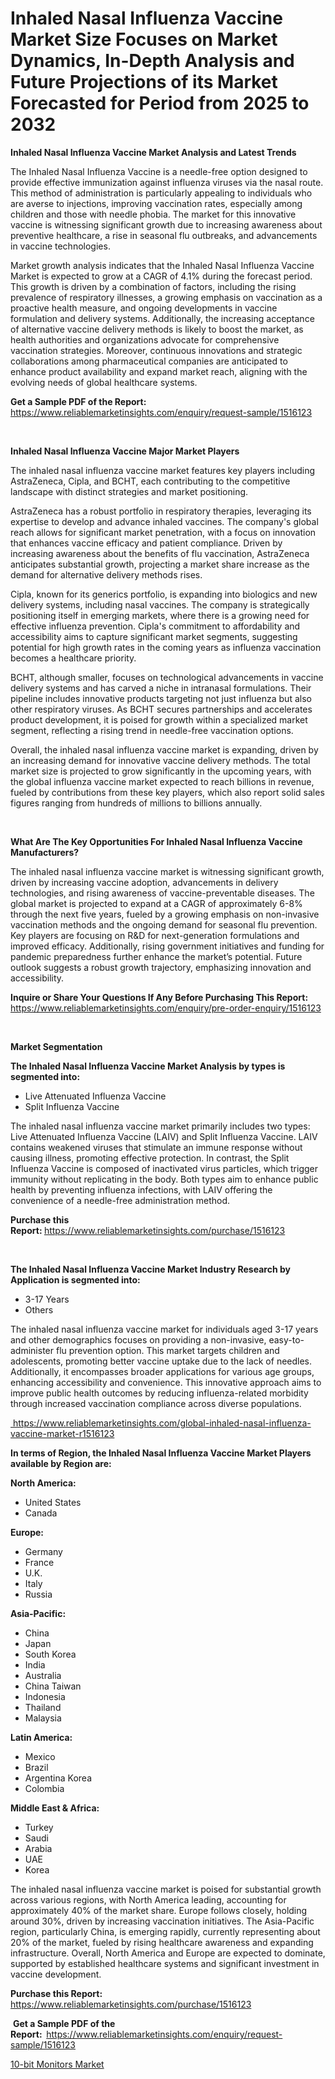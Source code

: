 <p><h1>Inhaled Nasal Influenza Vaccine Market Size Focuses on Market Dynamics, In-Depth Analysis and Future Projections of its Market Forecasted for Period from 2025 to 2032</h1></p><p><strong>Inhaled Nasal Influenza Vaccine Market Analysis and Latest Trends</strong></p>
<p><p>The Inhaled Nasal Influenza Vaccine is a needle-free option designed to provide effective immunization against influenza viruses via the nasal route. This method of administration is particularly appealing to individuals who are averse to injections, improving vaccination rates, especially among children and those with needle phobia. The market for this innovative vaccine is witnessing significant growth due to increasing awareness about preventive healthcare, a rise in seasonal flu outbreaks, and advancements in vaccine technologies.</p><p>Market growth analysis indicates that the Inhaled Nasal Influenza Vaccine Market is expected to grow at a CAGR of 4.1% during the forecast period. This growth is driven by a combination of factors, including the rising prevalence of respiratory illnesses, a growing emphasis on vaccination as a proactive health measure, and ongoing developments in vaccine formulation and delivery systems. Additionally, the increasing acceptance of alternative vaccine delivery methods is likely to boost the market, as health authorities and organizations advocate for comprehensive vaccination strategies. Moreover, continuous innovations and strategic collaborations among pharmaceutical companies are anticipated to enhance product availability and expand market reach, aligning with the evolving needs of global healthcare systems.</p></p>
<p><strong>Get a Sample PDF of the Report:&nbsp;</strong> <a href="https://www.reliablemarketinsights.com/enquiry/request-sample/1516123?utm_campaign=2004&utm_medium=2&utm_source=Github&utm_content=ia&utm_term=18012025&utm_id=inhaled-nasal-influenza-vaccine">https://www.reliablemarketinsights.com/enquiry/request-sample/1516123</a></p>
<p>&nbsp;</p>
<p><strong>Inhaled Nasal Influenza Vaccine Major Market Players</strong></p>
<p><p>The inhaled nasal influenza vaccine market features key players including AstraZeneca, Cipla, and BCHT, each contributing to the competitive landscape with distinct strategies and market positioning. </p><p>AstraZeneca has a robust portfolio in respiratory therapies, leveraging its expertise to develop and advance inhaled vaccines. The company's global reach allows for significant market penetration, with a focus on innovation that enhances vaccine efficacy and patient compliance. Driven by increasing awareness about the benefits of flu vaccination, AstraZeneca anticipates substantial growth, projecting a market share increase as the demand for alternative delivery methods rises.</p><p>Cipla, known for its generics portfolio, is expanding into biologics and new delivery systems, including nasal vaccines. The company is strategically positioning itself in emerging markets, where there is a growing need for effective influenza prevention. Cipla's commitment to affordability and accessibility aims to capture significant market segments, suggesting potential for high growth rates in the coming years as influenza vaccination becomes a healthcare priority.</p><p>BCHT, although smaller, focuses on technological advancements in vaccine delivery systems and has carved a niche in intranasal formulations. Their pipeline includes innovative products targeting not just influenza but also other respiratory viruses. As BCHT secures partnerships and accelerates product development, it is poised for growth within a specialized market segment, reflecting a rising trend in needle-free vaccination options.</p><p>Overall, the inhaled nasal influenza vaccine market is expanding, driven by an increasing demand for innovative vaccine delivery methods. The total market size is projected to grow significantly in the upcoming years, with the global influenza vaccine market expected to reach billions in revenue, fueled by contributions from these key players, which also report solid sales figures ranging from hundreds of millions to billions annually.</p></p>
<p>&nbsp;</p>
<p><strong>What Are The Key Opportunities For Inhaled Nasal Influenza Vaccine Manufacturers?</strong></p>
<p><p>The inhaled nasal influenza vaccine market is witnessing significant growth, driven by increasing vaccine adoption, advancements in delivery technologies, and rising awareness of vaccine-preventable diseases. The global market is projected to expand at a CAGR of approximately 6-8% through the next five years, fueled by a growing emphasis on non-invasive vaccination methods and the ongoing demand for seasonal flu prevention. Key players are focusing on R&D for next-generation formulations and improved efficacy. Additionally, rising government initiatives and funding for pandemic preparedness further enhance the market’s potential. Future outlook suggests a robust growth trajectory, emphasizing innovation and accessibility.</p></p>
<p><strong>Inquire or Share Your Questions If Any Before Purchasing This Report:</strong> <a href="https://www.reliablemarketinsights.com/enquiry/pre-order-enquiry/1516123?utm_campaign=2004&utm_medium=2&utm_source=Github&utm_content=ia&utm_term=18012025&utm_id=inhaled-nasal-influenza-vaccine">https://www.reliablemarketinsights.com/enquiry/pre-order-enquiry/1516123</a></p>
<p>&nbsp;</p>
<p><strong>Market Segmentation</strong></p>
<p><strong>The Inhaled Nasal Influenza Vaccine Market Analysis by types is segmented into:</strong></p>
<p><ul><li>Live Attenuated Influenza Vaccine</li><li>Split Influenza Vaccine</li></ul></p>
<p><p>The inhaled nasal influenza vaccine market primarily includes two types: Live Attenuated Influenza Vaccine (LAIV) and Split Influenza Vaccine. LAIV contains weakened viruses that stimulate an immune response without causing illness, promoting effective protection. In contrast, the Split Influenza Vaccine is composed of inactivated virus particles, which trigger immunity without replicating in the body. Both types aim to enhance public health by preventing influenza infections, with LAIV offering the convenience of a needle-free administration method.</p></p>
<p><strong>Purchase this Report:&nbsp;</strong><a href="https://www.reliablemarketinsights.com/purchase/1516123?utm_campaign=2004&utm_medium=2&utm_source=Github&utm_content=ia&utm_term=18012025&utm_id=inhaled-nasal-influenza-vaccine">https://www.reliablemarketinsights.com/purchase/1516123</a></p>
<p>&nbsp;</p>
<p><strong>The Inhaled Nasal Influenza Vaccine Market Industry Research by Application is segmented into:</strong></p>
<p><ul><li>3-17 Years</li><li>Others</li></ul></p>
<p><p>The inhaled nasal influenza vaccine market for individuals aged 3-17 years and other demographics focuses on providing a non-invasive, easy-to-administer flu prevention option. This market targets children and adolescents, promoting better vaccine uptake due to the lack of needles. Additionally, it encompasses broader applications for various age groups, enhancing accessibility and convenience. This innovative approach aims to improve public health outcomes by reducing influenza-related morbidity through increased vaccination compliance across diverse populations.</p></p>
<p><a href="https://www.reliablemarketinsights.com/global-inhaled-nasal-influenza-vaccine-market-r1516123?utm_campaign=2004&utm_medium=2&utm_source=Github&utm_content=ia&utm_term=18012025&utm_id=inhaled-nasal-influenza-vaccine">&nbsp;https://www.reliablemarketinsights.com/global-inhaled-nasal-influenza-vaccine-market-r1516123</a></p>
<p><strong>In terms of Region, the Inhaled Nasal Influenza Vaccine Market Players available by Region are:</strong></p>
<p>
    <p> <strong> North America: </strong>
        <ul>
            <li>United States</li>
            <li>Canada</li>
        </ul>
        </p> 
    <p> <strong> Europe: </strong>
        <ul>
            <li>Germany</li>
            <li>France</li>
            <li>U.K.</li>
            <li>Italy</li>
            <li>Russia</li>
        </ul>
        </p> 
    <p> <strong> Asia-Pacific: </strong>
        <ul>
            <li>China</li>
            <li>Japan</li>
            <li>South Korea</li>
            <li>India</li>
            <li>Australia</li>
            <li>China Taiwan</li>
            <li>Indonesia</li>
            <li>Thailand</li>
            <li>Malaysia</li>
        </ul>
        </p> 
    <p> <strong> Latin America: </strong>
        <ul>
            <li>Mexico</li>
            <li>Brazil</li>
            <li>Argentina Korea</li>
            <li>Colombia</li>
        </ul>
        </p> 
    <p> <strong> Middle East & Africa: </strong>
        <ul>
            <li>Turkey</li>
            <li>Saudi</li>
            <li>Arabia</li>
            <li>UAE</li>
            <li>Korea</li>
        </ul>
    </p>
    </p>
<p><p>The inhaled nasal influenza vaccine market is poised for substantial growth across various regions, with North America leading, accounting for approximately 40% of the market share. Europe follows closely, holding around 30%, driven by increasing vaccination initiatives. The Asia-Pacific region, particularly China, is emerging rapidly, currently representing about 20% of the market, fueled by rising healthcare awareness and expanding infrastructure. Overall, North America and Europe are expected to dominate, supported by established healthcare systems and significant investment in vaccine development.</p></p>
<p><strong>Purchase this Report: </strong><a href="https://www.reliablemarketinsights.com/purchase/1516123?utm_campaign=2004&utm_medium=2&utm_source=Github&utm_content=ia&utm_term=18012025&utm_id=inhaled-nasal-influenza-vaccine">https://www.reliablemarketinsights.com/purchase/1516123</a></p>
<p>&nbsp;<strong>Get a Sample PDF of the Report:&nbsp;&nbsp;</strong><a href="https://www.reliablemarketinsights.com/enquiry/request-sample/1516123?utm_campaign=2004&utm_medium=2&utm_source=Github&utm_content=ia&utm_term=18012025&utm_id=inhaled-nasal-influenza-vaccine">https://www.reliablemarketinsights.com/enquiry/request-sample/1516123</a></p>
<p><strong></strong></p>
<p><p><a href="https://github.com/globismark/Market-Research-Report-List-6/blob/main/10-bit-monitors-market.md?utm_campaign=2004&utm_medium=2&utm_source=Github&utm_content=ia&utm_term=18012025&utm_id=inhaled-nasal-influenza-vaccine">10-bit Monitors Market</a></p></p>